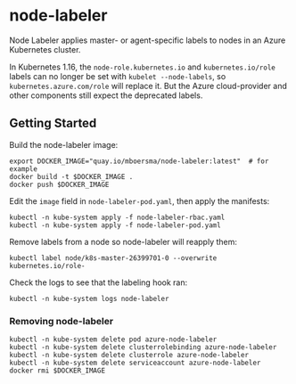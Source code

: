 # node-labeler

Node Labeler applies master- or agent-specific labels to nodes in an Azure
Kubernetes cluster.

In Kubernetes 1.16, the `node-role.kubernetes.io` and `kubernetes.io/role`
labels can no longer be set with `kubelet --node-labels`, so
`kubernetes.azure.com/role` will replace it. But the Azure cloud-provider and
other components still expect the deprecated labels.

## Getting Started

Build the node-labeler image:

```shell
export DOCKER_IMAGE="quay.io/mboersma/node-labeler:latest"  # for example
docker build -t $DOCKER_IMAGE .
docker push $DOCKER_IMAGE
```

Edit the `image` field in `node-labeler-pod.yaml`, then apply the manifests:

```shell
kubectl -n kube-system apply -f node-labeler-rbac.yaml
kubectl -n kube-system apply -f node-labeler-pod.yaml
```

Remove labels from a node so node-labeler will reapply them:

```shell
kubectl label node/k8s-master-26399701-0 --overwrite kubernetes.io/role-
```

Check the logs to see that the labeling hook ran:

```shell
kubectl -n kube-system logs node-labeler
```

### Removing node-labeler

```shell
kubectl -n kube-system delete pod azure-node-labeler
kubectl -n kube-system delete clusterrolebinding azure-node-labeler
kubectl -n kube-system delete clusterrole azure-node-labeler
kubectl -n kube-system delete serviceaccount azure-node-labeler
docker rmi $DOCKER_IMAGE
```
